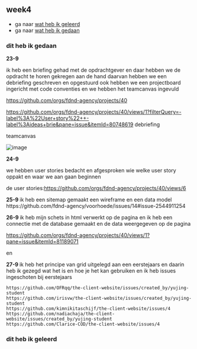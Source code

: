 <div class="week4 generalStyling">


<h2 id="week4">week4</h2>
<ul>
    <li>ga naar <a href="#geleerd4">wat heb ik geleerd</a></li>
    <li>ga naar <a href="#gedaan4">wat heb ik gedaan</a></li>
</ul>
<h3 id="gedaan3">dit heb ik gedaan</h3>
<p> <strong>
    23-9
</strong> 

ik heb een briefing gehad met de opdrachtgever en daar hebben we de opdracht te
horen gekregen
aan de hand daarvan hebben we een 
debriefing geschreven en opgestuurd ook hebben we een
projectboard ingericht met code conventies en we hebben het teamcanvas ingevuld

https://github.com/orgs/fdnd-agency/projects/40

https://github.com/orgs/fdnd-agency/projects/40/views/1?filterQuery=-label%3A%22User+story%22++-label%3Aideas+brie&pane=issue&itemId=80748619 debriefing

teamcanvas

![image](https://github.com/user-attachments/assets/dea1ab2b-9f59-453d-95ad-ee76ff15397c)


</p>

<p> <strong>
    24-9
</strong> 

we hebben user stories bedacht en afgesproken wie
welke user story oppakt en waar we aan gaan beginnen

de user stories:https://github.com/orgs/fdnd-agency/projects/40/views/6



</p>


<p> <strong>
    25-9
</strong>
ik heb een sitemap gemaakt een wireframe en een data model
https://github.com/fdnd-agency/voorhoede/issues/14#issue-2544911254
    
</p>

<p> <strong>
    26-9
</strong>
ik heb mijn schets in html verwerkt op de pagina 
en ik heb een connectie met de database gemaakt en de data weergegeven op de pagina

https://github.com/orgs/fdnd-agency/projects/40/views/1?pane=issue&itemId=81189071

en 
</p>


<p> <strong>
    27-9
</strong>
ik heb het principe van grid uitgelegd aan een eerstejaars en daarin heb
ik gezegd wat het is en hoe je het kan gebruiken
en ik heb issues ingeschoten bij eerstejaars 

    https://github.com/OFRqq/the-client-website/issues/created_by/yujing-student
    https://github.com/irisvw/the-client-website/issues/created_by/yujing-student
    https://github.com/kimnikitaschijf/the-client-website/issues/4
    https://github.com/nadiachaja/the-client-website/issues/created_by/yujing-student
    https://github.com/Clarice-COD/the-client-website/issues/4
</p>

<h3 id="geleerd3">dit heb ik geleerd    </h3>


</div>

